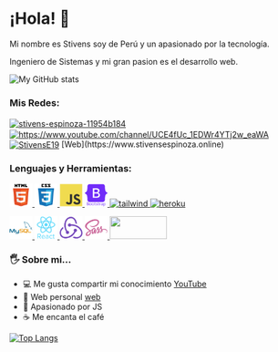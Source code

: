 <h1>¡Hola! 👋</h1>
Mi nombre es Stivens soy de Perú y un apasionado por la tecnología.

Ingeniero de Sistemas y mi gran pasion es el desarrollo web.

![My GitHub stats](https://github-readme-stats.vercel.app/api?username=stivens19&show_icons=true&theme=vue-dark&count_private=true)

<h3 align="left">Mis Redes:</h3>
<p align="left">
  <a href="https://www.linkedin.com/in/stivens-espinoza-11954b184/" target="blank"><img align="center" src="https://raw.githubusercontent.com/rahuldkjain/github-profile-readme-generator/master/src/images/icons/Social/linked-in-alt.svg" alt="stivens-espinoza-11954b184" height="30" width="40" /></a>
  <a href="https://www.youtube.com/channel/UCE4fUc_1EDWr4YTj2w_eaWA" target="blank"><img align="center" src="https://raw.githubusercontent.com/rahuldkjain/github-profile-readme-generator/master/src/images/icons/Social/youtube.svg" alt="https://www.youtube.com/channel/UCE4fUc_1EDWr4YTj2w_eaWA" height="30" width="40" /></a>
  <a href="https://twitter.com/StivensE19" target="blank"><img align="center" src="https://raw.githubusercontent.com/rahuldkjain/github-profile-readme-generator/master/src/images/icons/Social/twitter.svg" alt="StivensE19" height="30" width="40" /></a>
[Web](https://www.stivensespinoza.online)

</p>

<h3 align="left">Lenguajes y Herramientas:</h3>
<p align="left">
 <a href="https://www.w3.org/html/" target="_blank"> <img src="https://raw.githubusercontent.com/devicons/devicon/master/icons/html5/html5-original-wordmark.svg" alt="html5" width="40" height="40"/> </a>
    <a href="https://www.w3schools.com/css/" target="_blank"> <img src="https://raw.githubusercontent.com/devicons/devicon/master/icons/css3/css3-original-wordmark.svg" alt="css3" width="40" height="40"/> </a>
    <a href="https://developer.mozilla.org/en-US/docs/Web/JavaScript" target="_blank"> <img src="https://raw.githubusercontent.com/devicons/devicon/master/icons/javascript/javascript-original.svg" alt="javascript" width="40" height="40"/> </a>
  <a href="https://getbootstrap.com" target="_blank"> <img src="https://raw.githubusercontent.com/devicons/devicon/master/icons/bootstrap/bootstrap-plain-wordmark.svg" alt="bootstrap" width="40px" height="40px"/> </a>
  <a href="https://tailwindcss.com/" target="_blank"> <img src="https://www.vectorlogo.zone/logos/tailwindcss/tailwindcss-icon.svg" alt="tailwind" width="40" height="40"/> </a>
  <a href="https://heroku.com" target="_blank"> <img src="https://www.vectorlogo.zone/logos/heroku/heroku-icon.svg" alt="heroku" width="40px" height="40px"/> </a>
 
  <a href="https://www.mysql.com/" target="_blank"> <img src="https://raw.githubusercontent.com/devicons/devicon/master/icons/mysql/mysql-original-wordmark.svg" alt="mysql" width="40px" height="40px"/> </a>
  <a href="https://reactjs.org/" target="_blank"> <img src="https://raw.githubusercontent.com/devicons/devicon/master/icons/react/react-original-wordmark.svg" alt="react" width="40px" height="40px"/> </a>
  <a href="https://redux.js.org" target="_blank"> <img src="https://raw.githubusercontent.com/devicons/devicon/master/icons/redux/redux-original.svg" alt="redux" width="40px" height="40px"/> </a>
  <a href="https://sass-lang.com" target="_blank"> <img src="https://raw.githubusercontent.com/devicons/devicon/master/icons/sass/sass-original.svg" alt="sass" width="40px" height="40px"/> </a>
    <a href="https://laravel.com" target="_blank"><img src="https://raw.githubusercontent.com/laravel/art/master/logo-lockup/5%20SVG/2%20CMYK/1%20Full%20Color/laravel-logolockup-cmyk-red.svg" width="100px" height="40px"></a>
</p>

### 🖐 Sobre mi...

- 💻 Me gusta compartir mi conocimiento [YouTube](https://www.youtube.com/channel/UCE4fUc_1EDWr4YTj2w_eaWA)
- 🧑 Web personal [web](https://www.stivensespinoza.online/)
- 💜 Apasionado por JS
- ☕ Me encanta el café

[![Top Langs](https://github-readme-stats.vercel.app/api/top-langs/?username=stivens19&theme=vue-dark)](https://github.com/yesidays/github-readme-stats)
